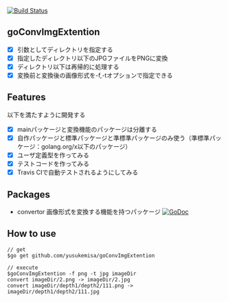 [![Build Status](https://travis-ci.org/yusukemisa/goConvImgExtention.svg?branch=master)](https://travis-ci.org/yusukemisa/goConvImgExtention)

## goConvImgExtention
* [x] 引数としてディレクトリを指定する
* [x] 指定したディレクトリ以下のJPGファイルをPNGに変換
* [x] ディレクトリ以下は再帰的に処理する
* [x] 変換前と変換後の画像形式を-f,-tオプションで指定できる

## Features
以下を満たすように開発する
* [x] mainパッケージと変換機能のパッケージは分離する
* [x] 自作パッケージと標準パッケージと準標準パッケージのみ使う（準標準パッケージ：golang.org/x以下のパッケージ）
* [x] ユーザ定義型を作ってみる
* [x] テストコードを作ってみる
* [x] Travis CIで自動テストされるようにしてみる

## Packages
* convertor 画像形式を変換する機能を持つパッケージ
[![GoDoc](https://godoc.org/github.com/yusukemisa/goConvImgExtention/convertor?status.svg)](https://godoc.org/github.com/yusukemisa/goConvImgExtention/convertor)


## How to use

```
// get
$go get github.com/yusukemisa/goConvImgExtention

// execute
$goConvImgExtention -f png -t jpg imageDir
convert imageDir/2.png -> imageDir/2.jpg
convert imageDir/depth1/depth2/111.png -> imageDir/depth1/depth2/111.jpg
```
